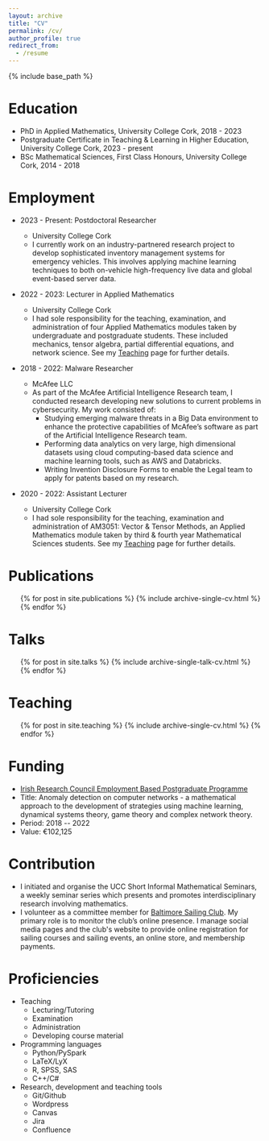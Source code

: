 ```yaml
---
layout: archive
title: "CV"
permalink: /cv/
author_profile: true
redirect_from:
  - /resume
---
```


{% include base_path %}

Education
======
* PhD in Applied Mathematics, University College Cork, 2018 - 2023
* Postgraduate Certificate in Teaching & Learning in Higher Education, University College Cork, 2023 - present
* BSc Mathematical Sciences, First Class Honours, University College Cork, 2014 - 2018

Employment
======
* 2023 - Present: Postdoctoral Researcher
  * University College Cork
  * I currently work on an industry-partnered research project to develop sophisticated inventory management systems for emergency vehicles. This involves applying machine learning techniques to both on-vehicle high-frequency live data and global event-based server data.

* 2022 - 2023: Lecturer in Applied Mathematics
  * University College Cork
  * I had sole responsibility for the teaching, examination, and administration of four Applied Mathematics modules taken by undergraduate and postgraduate students. These included mechanics, tensor algebra, partial differential equations, and network science. See my [Teaching](https://pierceryan.github.io/teaching/) page for further details.

* 2018 - 2022: Malware Researcher
  * McAfee LLC
  * As part of the McAfee Artificial Intelligence Research team, I conducted research developing new solutions to
current problems in cybersecurity. My work consisted of:
      * Studying emerging malware threats in a Big Data environment to enhance the protective capabilities of McAfee’s software as part of the Artificial Intelligence Research team.
      * Performing data analytics on very large, high dimensional datasets using cloud computing-based data science and machine learning tools, such as AWS and Databricks.
      * Writing Invention Disclosure Forms to enable the Legal team to apply for patents based on my research.
  
* 2020 - 2022: Assistant Lecturer
  * University College Cork
  * I had sole responsibility for the teaching, examination and administration of AM3051: Vector & Tensor Methods, an Applied Mathematics module taken by third & fourth year Mathematical Sciences students. See my [Teaching](https://pierceryan.github.io/teaching/) page for further details.

Publications
======
  <ul>{% for post in site.publications %}
    {% include archive-single-cv.html %}
  {% endfor %}</ul>
  
Talks
======
  <ul>{% for post in site.talks %}
    {% include archive-single-talk-cv.html %}
  {% endfor %}</ul>
  
Teaching
======
  <ul>{% for post in site.teaching %}
    {% include archive-single-cv.html %}
  {% endfor %}</ul>

Funding
======
* [Irish Research Council Employment Based Postgraduate Programme](https://research.ie/funding/ebp/)
*   Title: Anomaly detection on computer networks - a mathematical approach to the development of strategies using machine learning, dynamical systems theory, game theory and complex network theory.
*   Period: 2018 -- 2022
*   Value: €102,125


Contribution
======

* I initiated and organise the UCC Short Informal Mathematical Seminars, a weekly seminar series which presents and promotes interdisciplinary research involving mathematics.
* I volunteer as a committee member for [Baltimore Sailing Club](https://www.baltimoresailingclub.ie/). My primary role is to monitor the club’s online presence. I manage social media pages and the club's website to provide online registration for sailing courses and sailing events, an online store, and membership payments.

Proficiencies
======
* Teaching
  * Lecturing/Tutoring
  * Examination
  * Administration
  * Developing course material
* Programming languages
  * Python/PySpark
  * LaTeX/LyX
  * R, SPSS, SAS
  * C++/C#
* Research, development and teaching tools
  * Git/Github
  * Wordpress
  * Canvas
  * Jira
  * Confluence
